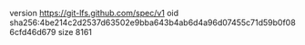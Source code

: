 version https://git-lfs.github.com/spec/v1
oid sha256:4be214c2d2537d63502e9bba643b4ab6d4a96d07455c71d59b0f086cfd46d679
size 8161
